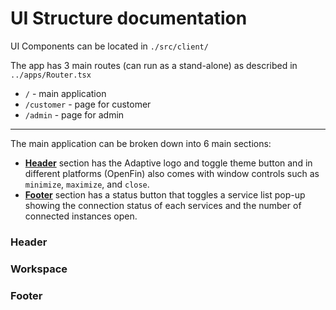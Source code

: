 # UI Structure documentation

UI Components can be located in `./src/client/`

The app has 3 main routes (can run as a stand-alone) as described in `../apps/Router.tsx` <br />
- `/` - main application
- `/customer` - page for customer
- `/admin` - page for admin

<hr>

The main application can be broken down into 6 main sections: <br />
- [**Header**](#header) section has the Adaptive logo and toggle theme button and in different platforms (OpenFin) also comes with window controls such as `minimize`, `maximize`, and `close`.
- [**Footer**](#footer) section has a status button that toggles a service list pop-up showing the connection status of each services and the number of connected instances open. 

### Header

### Workspace

### Footer


